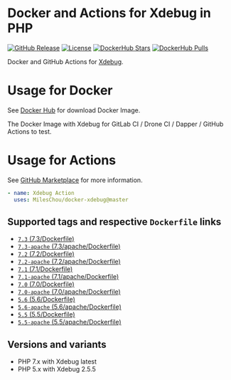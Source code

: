 # Docker and Actions for Xdebug in PHP

[![GitHub Release](https://img.shields.io/github/tag/MilesChou/docker-xdebug.svg)](https://github.com/MilesChou/docker-xdebug/releases)
[![License](https://img.shields.io/badge/license-MIT-brightgreen.svg)](LICENSE)
[![DockerHub Stars](https://img.shields.io/docker/stars/mileschou/xdebug.svg)](https://hub.docker.com/r/mileschou/xdebug/)
[![DockerHub Pulls](https://img.shields.io/docker/pulls/mileschou/xdebug.svg)](https://hub.docker.com/r/mileschou/xdebug/)

Docker and GitHub Actions for [Xdebug](https://xdebug.org/).

# Usage for Docker

See [Docker Hub](https://hub.docker.com/r/mileschou/xdebug/) for download Docker Image.

The Docker Image with Xdebug for GitLab CI / Drone CI / Dapper / GitHub Actions to test.

# Usage for Actions

See [GitHub Marketplace](https://github.com/marketplace/actions/xdebug-action) for more information.

```yaml
- name: Xdebug Action
  uses: MilesChou/docker-xdebug@master
```

## Supported tags and respective `Dockerfile` links

* [`7.3` (7.3/Dockerfile)](https://github.com/MilesChou/docker-xdebug/blob/master/7.3/Dockerfile)
* [`7.3-apache` (7.3/apache/Dockerfile)](https://github.com/MilesChou/docker-xdebug/blob/master/7.3/apache/Dockerfile)
* [`7.2` (7.2/Dockerfile)](https://github.com/MilesChou/docker-xdebug/blob/master/7.2/Dockerfile)
* [`7.2-apache` (7.2/apache/Dockerfile)](https://github.com/MilesChou/docker-xdebug/blob/master/7.2/apache/Dockerfile)
* [`7.1` (7.1/Dockerfile)](https://github.com/MilesChou/docker-xdebug/blob/master/7.1/Dockerfile)
* [`7.1-apache` (7.1/apache/Dockerfile)](https://github.com/MilesChou/docker-xdebug/blob/master/7.1/apache/Dockerfile)
* [`7.0` (7.0/Dockerfile)](https://github.com/MilesChou/docker-xdebug/blob/master/7.0/Dockerfile)
* [`7.0-apache` (7.0/apache/Dockerfile)](https://github.com/MilesChou/docker-xdebug/blob/master/7.0/apache/Dockerfile)
* [`5.6` (5.6/Dockerfile)](https://github.com/MilesChou/docker-xdebug/blob/master/5.6/Dockerfile)
* [`5.6-apache` (5.6/apache/Dockerfile)](https://github.com/MilesChou/docker-xdebug/blob/master/5.6/apache/Dockerfile)
* [`5.5` (5.5/Dockerfile)](https://github.com/MilesChou/docker-xdebug/blob/master/5.5/Dockerfile)
* [`5.5-apache` (5.5/apache/Dockerfile)](https://github.com/MilesChou/docker-xdebug/blob/master/5.5/apache/Dockerfile)

## Versions and variants

* PHP 7.x with Xdebug latest
* PHP 5.x with Xdebug 2.5.5
